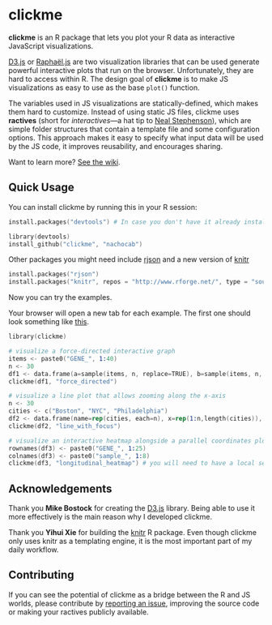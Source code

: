 # clickme

**clickme** is an R package that lets you plot your R data as interactive JavaScript visualizations.

[D3.js][] or [Raphaël.js][] are two visualization libraries that can be used generate powerful interactive plots that run on the browser. Unfortunately, they are hard to access within R. The design goal of **clickme** is to make JS visualizations as easy to use as the base `plot()` function.

The variables used in JS visualizations are statically-defined, which makes them hard to customize. Instead of using static JS files, clickme uses **ractives** (short for *interactives*—a hat tip to [Neal Stephenson](https://en.wikipedia.org/wiki/The_Diamond_Age)), which are simple folder structures that contain a template file and some configuration options. This approach makes it easy to specify what input data will be used by the JS code, it improves reusability, and encourages sharing.

Want to learn more? [See the wiki](https://github.com/nachocab/clickme/wiki).

## Quick Usage

You can install clickme by running this in your R session:

```S
install.packages("devtools") # In case you don't have it already installed

library(devtools)
install_github("clickme", "nachocab")
```

Other packages you might need include [rjson][] and a new version of [knitr][]

```S
install.packages("rjson")
install.packages("knitr", repos = "http://www.rforge.net/", type = "source")
```

Now you can try the examples.

Your browser will open a new tab for each example. The first one should look something like [this](http://bl.ocks.org/nachocab/5178583).

```S
library(clickme)

# visualize a force-directed interactive graph
items <- paste0("GENE_", 1:40)
n <- 30
df1 <- data.frame(a=sample(items, n, replace=TRUE), b=sample(items, n, replace=TRUE), type=sample(letters[1:3], n, replace=TRUE))
clickme(df1, "force_directed")

# visualize a line plot that allows zooming along the x-axis
n <- 30
cities <- c("Boston", "NYC", "Philadelphia")
df2 <- data.frame(name=rep(cities, each=n), x=rep(1:n,length(cities)), y=c(sort(rnorm(n)),-sort(rnorm(n)),sort(rnorm(n))))
clickme(df2, "line_with_focus")

# visualize an interactive heatmap alongside a parallel coordinates plot
rownames(df3) <- paste0("GENE_", 1:25)
colnames(df3) <- paste0("sample_", 1:8)
clickme(df3, "longitudinal_heatmap") # you will need to have a local server running for this example to work
```

## Acknowledgements
Thank you **Mike Bostock** for creating the [D3.js][] library. Being able to use it more effectively is the main reason why I developed clickme.

Thank you **Yihui Xie** for building the [knitr][] R package. Even though clickme only uses knitr as a templating engine, it is the most important part of my daily workflow.

## Contributing
If you can see the potential of clickme as a bridge between the R and JS worlds, please contribute by [reporting an issue](https://github.com/nachocab/clickme/issues), improving the source code or making your ractives publicly available.

[D3.js]: http://d3js.org
[Raphaël.js]: http://raphaeljs.com
[knitr]: http://yihui.name/knitr/
[rjson]: http://cran.r-project.org/web/packages/rjson/index.html
